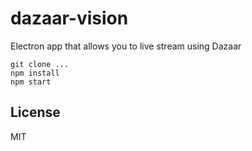 # dazaar-vision

Electron app that allows you to live stream using Dazaar

```
git clone ...
npm install
npm start
```

## License

MIT
